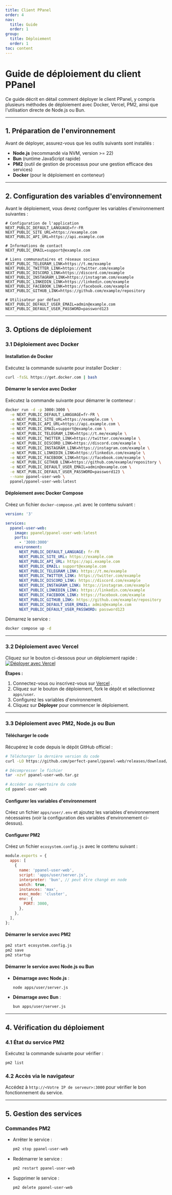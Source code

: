 ```yaml
---
title: Client PPanel
order: 4
nav:
  title: Guide
  order: 1
group:
  title: Déploiement
  order: 1
toc: content
---
```


# **Guide de déploiement du client PPanel**

Ce guide décrit en détail comment déployer le client PPanel, y compris plusieurs méthodes de déploiement avec Docker, Vercel, PM2, ainsi que l'utilisation directe de Node.js ou Bun.

---

## **1. Préparation de l'environnement**

Avant de déployer, assurez-vous que les outils suivants sont installés :

- **Node.js** (recommandé via NVM, version >= 22)
- **Bun** (runtime JavaScript rapide)
- **PM2** (outil de gestion de processus pour une gestion efficace des services)
- **Docker** (pour le déploiement en conteneur)

---

## **2. Configuration des variables d'environnement**

Avant le déploiement, vous devez configurer les variables d'environnement suivantes :

```env
# Configuration de l'application
NEXT_PUBLIC_DEFAULT_LANGUAGE=fr-FR
NEXT_PUBLIC_SITE_URL=https://example.com
NEXT_PUBLIC_API_URL=https://api.example.com

# Informations de contact
NEXT_PUBLIC_EMAIL=support@example.com

# Liens communautaires et réseaux sociaux
NEXT_PUBLIC_TELEGRAM_LINK=https://t.me/example
NEXT_PUBLIC_TWITTER_LINK=https://twitter.com/example
NEXT_PUBLIC_DISCORD_LINK=https://discord.com/example
NEXT_PUBLIC_INSTAGRAM_LINK=https://instagram.com/example
NEXT_PUBLIC_LINKEDIN_LINK=https://linkedin.com/example
NEXT_PUBLIC_FACEBOOK_LINK=https://facebook.com/example
NEXT_PUBLIC_GITHUB_LINK=https://github.com/example/repository

# Utilisateur par défaut
NEXT_PUBLIC_DEFAULT_USER_EMAIL=admin@example.com
NEXT_PUBLIC_DEFAULT_USER_PASSWORD=password123
```

---

## **3. Options de déploiement**

### **3.1 Déploiement avec Docker**

#### Installation de Docker

Exécutez la commande suivante pour installer Docker :

```bash
curl -fsSL https://get.docker.com | bash
```

#### Démarrer le service avec Docker

Exécutez la commande suivante pour démarrer le conteneur :

```bash
docker run -d -p 3000:3000 \
  -e NEXT_PUBLIC_DEFAULT_LANGUAGE=fr-FR \
  -e NEXT_PUBLIC_SITE_URL=https://example.com \
  -e NEXT_PUBLIC_API_URL=https://api.example.com \
  -e NEXT_PUBLIC_EMAIL=support@example.com \
  -e NEXT_PUBLIC_TELEGRAM_LINK=https://t.me/example \
  -e NEXT_PUBLIC_TWITTER_LINK=https://twitter.com/example \
  -e NEXT_PUBLIC_DISCORD_LINK=https://discord.com/example \
  -e NEXT_PUBLIC_INSTAGRAM_LINK=https://instagram.com/example \
  -e NEXT_PUBLIC_LINKEDIN_LINK=https://linkedin.com/example \
  -e NEXT_PUBLIC_FACEBOOK_LINK=https://facebook.com/example \
  -e NEXT_PUBLIC_GITHUB_LINK=https://github.com/example/repository \
  -e NEXT_PUBLIC_DEFAULT_USER_EMAIL=admin@example.com \
  -e NEXT_PUBLIC_DEFAULT_USER_PASSWORD=password123 \
  --name ppanel-user-web \
  ppanel/ppanel-user-web:latest
```

#### Déploiement avec Docker Compose

Créez un fichier `docker-compose.yml` avec le contenu suivant :

```yaml
version: '3'

services:
  ppanel-user-web:
    image: ppanel/ppanel-user-web:latest
    ports:
      - '3000:3000'
    environment:
      NEXT_PUBLIC_DEFAULT_LANGUAGE: fr-FR
      NEXT_PUBLIC_SITE_URL: https://example.com
      NEXT_PUBLIC_API_URL: https://api.example.com
      NEXT_PUBLIC_EMAIL: support@example.com
      NEXT_PUBLIC_TELEGRAM_LINK: https://t.me/example
      NEXT_PUBLIC_TWITTER_LINK: https://twitter.com/example
      NEXT_PUBLIC_DISCORD_LINK: https://discord.com/example
      NEXT_PUBLIC_INSTAGRAM_LINK: https://instagram.com/example
      NEXT_PUBLIC_LINKEDIN_LINK: https://linkedin.com/example
      NEXT_PUBLIC_FACEBOOK_LINK: https://facebook.com/example
      NEXT_PUBLIC_GITHUB_LINK: https://github.com/example/repository
      NEXT_PUBLIC_DEFAULT_USER_EMAIL: admin@example.com
      NEXT_PUBLIC_DEFAULT_USER_PASSWORD: password123
```

Démarrez le service :

```bash
docker compose up -d
```

---

### **3.2 Déploiement avec Vercel**

Cliquez sur le bouton ci-dessous pour un déploiement rapide :
[![Déployer avec Vercel](https://vercel.com/button)](https://vercel.com/new/clone?demo-description=PPanel%20est%20un%20outil%20proxy%20open-source%20pur%2C%20professionnel%20et%20parfait%2C%20conçu%20pour%20être%20votre%20choix%20idéal%20pour%20l'apprentissage%20et%20l'utilisation%20pratique&demo-image=https%3A%2F%2Furlscan.io%2Fliveshot%2F%3Fwidth%3D1920%26height%3D1080%26url%3Dhttps%3A%2F%2Fuser.ppanel.dev&demo-title=Web%20Utilisateur%20PPanel&demo-url=https%3A%2F%2Fuser.ppanel.dev%2F&from=.&project-name=ppanel-user-web&repository-name=ppanel-web&repository-url=https%3A%2F%2Fgithub.com%2Fperfect-panel%2Fppanel-web&root-directory=apps%2Fuser&skippable-integrations=1)

**Étapes :**

1. Connectez-vous ou inscrivez-vous sur [Vercel](https://vercel.com/) .
2. Cliquez sur le bouton de déploiement, fork le dépôt et sélectionnez `apps/user`.
3. Configurez les variables d'environnement.
4. Cliquez sur **Déployer** pour commencer le déploiement.

---

### **3.3 Déploiement avec PM2, Node.js ou Bun**

#### Télécharger le code

Récupérez le code depuis le dépôt GitHub officiel :

```bash
# Télécharger la dernière version du code
curl -LO https://github.com/perfect-panel/ppanel-web/releases/download/v1.0.0/ppanel-user-web.tar.gz

# Décompresser le fichier
tar -xzvf ppanel-user-web.tar.gz

# Accéder au répertoire du code
cd ppanel-user-web
```

#### Configurer les variables d'environnement

Créez un fichier `apps/user/.env` et ajoutez les variables d'environnement nécessaires (voir la configuration des variables d'environnement ci-dessus).

#### Configurer PM2

Créez un fichier `ecosystem.config.js` avec le contenu suivant :

```javascript
module.exports = {
  apps: [
    {
      name: 'ppanel-user-web',
      script: 'apps/user/server.js',
      interpreter: 'bun', // peut être changé en node
      watch: true,
      instances: 'max',
      exec_mode: 'cluster',
      env: {
        PORT: 3000,
      },
    },
  ],
};
```

#### Démarrer le service avec PM2

```bash
pm2 start ecosystem.config.js
pm2 save
pm2 startup
```

#### Démarrer le service avec Node.js ou Bun

- **Démarrage avec Node.js** :
  ```bash
  node apps/user/server.js
  ```
- **Démarrage avec Bun** :
  ```bash
  bun apps/user/server.js
  ```

---

## **4. Vérification du déploiement**

### **4.1 État du service PM2**

Exécutez la commande suivante pour vérifier :

```bash
pm2 list
```

### **4.2 Accès via le navigateur**

Accédez à `http://<Votre IP de serveur>:3000` pour vérifier le bon fonctionnement du service.

---

## **5. Gestion des services**

### **Commandes PM2**

- Arrêter le service :
  ```bash
  pm2 stop ppanel-user-web
  ```
- Redémarrer le service :
  ```bash
  pm2 restart ppanel-user-web
  ```
- Supprimer le service :
  ```bash
  pm2 delete ppanel-user-web
  ```
